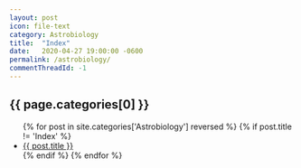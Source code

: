 ```yaml
---
layout: post
icon: file-text
category: Astrobiology
title:  "Index"
date:   2020-04-27 19:00:00 -0600
permalink: /astrobiology/
commentThreadId: -1
---
```


## {{ page.categories[0] }}

<ul>
    {% for post in site.categories['Astrobiology'] reversed %}
        {% if post.title != 'Index' %}
        <li><a href='{{ post.url }}'>{{ post.title }}</a></li>
        {% endif %}
    {% endfor %}
</ul>
